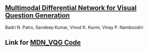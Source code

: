 ## [Multimodal Differential Network for Visual Question Generation](https://arxiv.org/abs/1808.03986)

Badri N. Patro, Sandeep Kumar, Vinod K. Kurmi, Vinay P. Namboodiri

## Link for [MDN_VQG Code](https://github.com/badripatro/Visual_Question_Generation)

